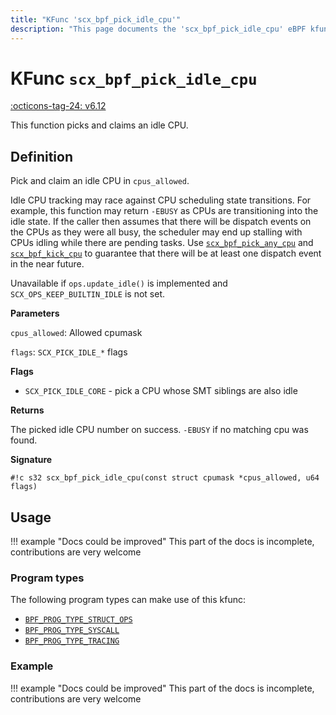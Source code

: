 ```yaml
---
title: "KFunc 'scx_bpf_pick_idle_cpu'"
description: "This page documents the 'scx_bpf_pick_idle_cpu' eBPF kfunc, including its definition, usage, program types that can use it, and examples."
---
```

# KFunc `scx_bpf_pick_idle_cpu`

<!-- [FEATURE_TAG](scx_bpf_pick_idle_cpu) -->
[:octicons-tag-24: v6.12](https://github.com/torvalds/linux/commit/f0e1a0643a59bf1f922fa209cec86a170b784f3f)
<!-- [/FEATURE_TAG] -->

This function picks and claims an idle CPU.

## Definition

Pick and claim an idle CPU in `cpus_allowed`. 

Idle CPU tracking may race against CPU scheduling state transitions. For example, this function may return `-EBUSY` as CPUs are transitioning into the idle state. If the caller then assumes that there will be dispatch events on the CPUs as they were all busy, the scheduler may end up stalling with CPUs idling while there are pending tasks. Use [`scx_bpf_pick_any_cpu`](scx_bpf_pick_any_cpu.md) and [`scx_bpf_kick_cpu`](scx_bpf_kick_cpu.md) to guarantee that there will be at least one dispatch event in the near future.

Unavailable if `ops.update_idle()` is implemented and `SCX_OPS_KEEP_BUILTIN_IDLE` is not set.

**Parameters**

`cpus_allowed`: Allowed cpumask

`flags`: `SCX_PICK_IDLE_*` flags

**Flags**

* `SCX_PICK_IDLE_CORE` - pick a CPU whose SMT siblings are also idle

**Returns**

The picked idle CPU number on success. `-EBUSY` if no matching cpu was found.

**Signature**

<!-- [KFUNC_DEF] -->
`#!c s32 scx_bpf_pick_idle_cpu(const struct cpumask *cpus_allowed, u64 flags)`
<!-- [/KFUNC_DEF] -->

## Usage

!!! example "Docs could be improved"
    This part of the docs is incomplete, contributions are very welcome

### Program types

The following program types can make use of this kfunc:

<!-- [KFUNC_PROG_REF] -->
- [`BPF_PROG_TYPE_STRUCT_OPS`](../program-type/BPF_PROG_TYPE_STRUCT_OPS.md)
- [`BPF_PROG_TYPE_SYSCALL`](../program-type/BPF_PROG_TYPE_SYSCALL.md)
- [`BPF_PROG_TYPE_TRACING`](../program-type/BPF_PROG_TYPE_TRACING.md)
<!-- [/KFUNC_PROG_REF] -->

### Example

!!! example "Docs could be improved"
    This part of the docs is incomplete, contributions are very welcome

